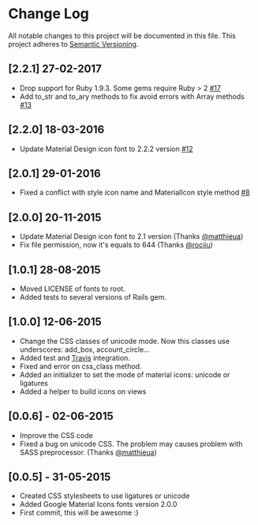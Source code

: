 # Change Log
All notable changes to this project will be documented in this file.
This project adheres to [Semantic Versioning](http://semver.org/).

## [2.2.1] 27-02-2017

- Drop support for Ruby 1.9.3. Some gems require Ruby > 2 [#17](https://github.com/Angelmmiguel/material_icons/issues/17)
- Add to_str and to_ary methods to fix avoid errors with Array methods [#13](https://github.com/Angelmmiguel/material_icons/issues/13)

## [2.2.0] 18-03-2016

- Update Material Design icon font to 2.2.2 version [#12](https://github.com/Angelmmiguel/material_icons/issues/12)

## [2.0.1] 29-01-2016

- Fixed a conflict with style icon name and MaterialIcon style method [#8](https://github.com/Angelmmiguel/material_icons/issues/8)

## [2.0.0] 20-11-2015

- Update Material Design icon font to 2.1 version (Thanks [@matthieua](https://github.com/matthieua))
- Fix file permission, now it's equals to 644 (Thanks [@rociiu](https://github.com/rociiu))

## [1.0.1] 28-08-2015

- Moved LICENSE of fonts to root.
- Added tests to several versions of Rails gem.

## [1.0.0] 12-06-2015

- Change the CSS classes of unicode mode. Now this classes use underscores: add_box, account_circle...
- Added test and [Travis](https://travis-ci.org/Angelmmiguel/material_icons) integration.
- Fixed and error on css_class method.
- Added an initializer to set the mode of material icons: unicode or ligatures
- Added a helper to build icons on views

## [0.0.6] - 02-06-2015

- Improve the CSS code
- Fixed a bug on unicode CSS. The problem may causes problem with SASS preprocessor. (Thanks [@matthieua](https://github.com/matthieua))

## [0.0.5] - 31-05-2015

- Created CSS stylesheets to use ligatures or unicode
- Added Google Material Icons fonts version 2.0.0
- First commit, this will be awesome :)
